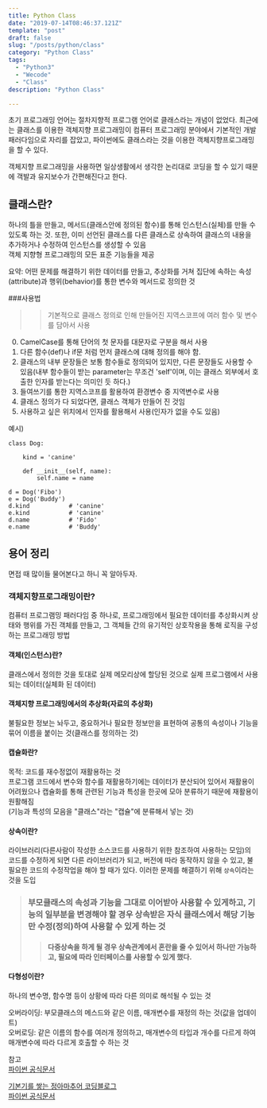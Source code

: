```yaml
---
title: Python Class
date: "2019-07-14T08:46:37.121Z"
template: "post"
draft: false
slug: "/posts/python/class"
category: "Python Class"
tags:
  - "Python3"
  - "Wecode"
  - "Class"
description: "Python Class"

---
```

초기 프로그래밍 언어는 절차지향적 프로그램 언어로 클래스라는 개념이 없었다. 
최근에는 클래스를 이용한 객체지향 프로그래밍이 컴퓨터 프로그래밍 분야에서 기본적인 개발 패러다임으로 자리를 잡았고, 파이썬에도 클래스라는 것을 이용한 객체지향프로그래밍을 할 수 있다.

객체지향 프로그래밍을 사용하면 일상생활에서 생각한 논리대로 코딩을 할 수 있기 때문에 객발과 유지보수가 간편해진다고 한다. 
## 클래스란?

하나의 틀을 만들고, 메서드(클래스안에 정의된 함수)를 통해 인스턴스(실체)를 만들 수 있도록 하는 것. 또한, 이미 선언된 클래스를 다른 클래스로 상속하여 클래스의 내용을 추가하거나 수정하여 인스턴스를 생성할 수 있음  
객체 지향형 프로그래밍의 모든 표준 기능들을 제공   

요약: 어떤 문제를 해결하기 위한 데이터를 만들고, 추상화를 거쳐 집단에 속하는 속성(attribute)과 행위(behavior)를 통한 변수와 메서드로 정의한 것

###사용법
>> 기본적으로 클래스 정의로 인해 만들어진 지역스코프에 여러 함수 및 변수를 담아서 사용
0. CamelCase를 통해 단어의 첫 문자를 대문자로 구분을 해서 사용
1. 다른 함수(def)나 if문 처럼 먼저 클래스에 대해 정의를 해야 함.  
2. 클래스의 내부 문장들은 보통 함수들로 정의되어 있지만, 다른 문장들도 사용할 수 있음(내부 함수들이 받는 parameter는 무조건 'self'이며, 이는 클래스 외부에서 호출한 인자를 받는다는 의미인 듯 하다.)   
3. 들여쓰기를 통한 지역스코프를 활용하여 환경변수 중 지역변수로 사용  
4. 클래스 정의가 다 되었다면, 클래스 객체가 만들어 진 것임  
5. 사용하고 싶은 위치에서 인자를 활용해서 사용(인자가 없을 수도 있음)  

예시)
```
class Dog:
    
    kind = 'canine'

    def __init__(self, name):
        self.name = name

d = Dog('Fibo')
e = Dog('Buddy')
d.kind           # 'canine'
e.kind           # 'canine'
d.name           # 'Fido'
e.name           # 'Buddy'
```

## 용어 정리  
면접 때 많이들 물어본다고 하니 꼭 알아두자.  

### 객체지향프로그래밍이란?
컴퓨터 프로그램밍 패러다임 중 하나로, 프로그래밍에서 필요한 데이터를 추상화시켜 상태와 행위를 가진 객체를 만들고, 그 객체들 간의 유기적인 상호작용을 통해 로직을 구성하는 프로그래밍 방법


#### 객체(인스턴스)란?
클래스에서 정의한 것을 토대로 실제 메모리상에 할당된 것으로 실제 프로그램에서 사용되는 데이터(실체화 된 데이터)


#### 객체지향 프로그래밍에서의 추상화(자료의 추상화)
불필요한 정보는 놔두고, 중요하거나 필요한 정보만을 표현하여 공통의 속성이나 기능을 묶어 이름을 붙이는 것(클래스를 정의하는 것)

#### 캡슐화란?
목적: 코드를 재수정없이 재활용하는 것  
프로그램 코드에서 변수와 함수를 재활용하기에는 데이터가 분산되어 있어서 재활용이 어려웠으나 캡슐화를 통해 관련된 기능과 특성을 한곳에 모아 분류하기 때문에 재활용이 원활해짐  
(기능과 특성의 모음을 "클래스"라는 "캡슐"에 분류해서 넣는 것)

#### 상속이란?
라이브러리(다른사람이 작성한 소스코드를 사용하기 위한 참조하여 사용하는 모임)의 코드를 수정하게 되면 다른 라이브러리가 되고, 버전에 따라 동작하지 않을 수 있고, 불필요한 코드의 수정작업을 해야 할 때가 있다. 이러한 문제를 해결하기 위해 `상속`이라는 것을 도입   

> ### 부모클래스의 속성과 기능을 그대로 이어받아 사용할 수 있게하고, 기능의 일부분을 변경해야 할 경우 상속받은 자식 클래스에서 해당 기능만 수정(정의)하여 사용할 수 있게 하는 것  
>
>> #### 다중상속을 하게 될 경우 상속관계에서 혼란을 줄 수 있어서 하나만 가능하고, 필요에 따라 인터페이스를 사용할 수 있게 했다.  

#### 다형성이란?
하나의 변수명, 함수명 등이 상황에 따라 다른 의미로 해석될 수 있는 것  

오버라이딩: 부모클래스의 메스드와 같은 이름, 매개변수를 재정의 하는 것(값을 업데이트)  
오버로딩: 같은 이름의 함수를 여러개 정의하고, 매개변수의 타입과 개수를 다르게 하여 매개변수에 따라 다르게 호출할 수 하는 것


참고  
[파이썬 공식문서](https://docs.python.org/ko/3/tutorial/classes.html)    

[기본기를 쌓는 정아마추어 코딩블로그](https://jeong-pro.tistory.com/95?category=793347)  
[파이썬 공식문서](https://docs.python.org/ko/3/tutorial/classes.html)   